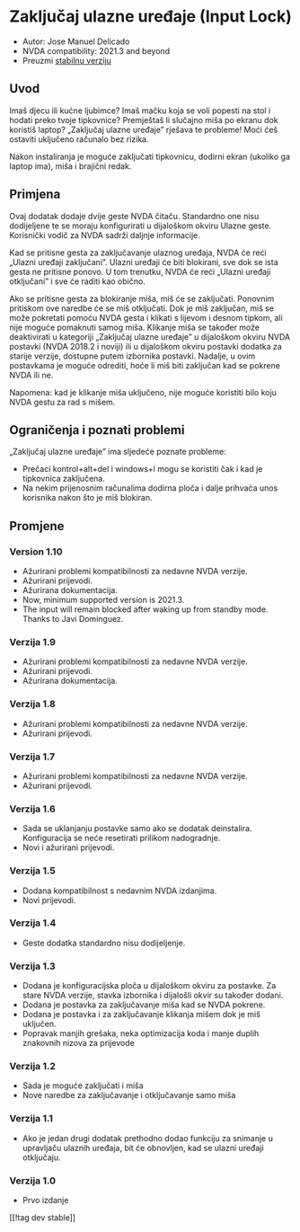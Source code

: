 # Zaključaj ulazne uređaje (Input Lock) #

* Autor: Jose Manuel Delicado
* NVDA compatibility: 2021.3 and beyond
* Preuzmi [stabilnu verziju][1]

## Uvod

Imaš djecu ili kućne ljubimce? Imaš mačku koja se voli popesti na stol i
hodati preko tvoje tipkovnice? Premještaš li slučajno miša po ekranu dok
koristiš laptop? „Zaključaj ulazne uređaje” rješava te probleme! Moći ćeš
ostaviti uključeno računalo bez rizika.

Nakon instaliranja je moguće zaključati tipkovnicu, dodirni ekran (ukoliko
ga laptop ima), miša i brajični redak.

## Primjena

Ovaj dodatak dodaje dvije geste NVDA čitaču. Standardno one nisu dodijeljene
te se moraju konfigurirati u dijaloškom okviru Ulazne geste. Korisnički
vodič za NVDA sadrži daljnje informacije.

Kad se pritisne gesta za zaključavanje ulaznog uređaja, NVDA će reći „Ulazni
uređaji zaključani”. Ulazni uređaji će biti blokirani, sve dok se ista gesta
ne pritisne ponovo. U tom trenutku, NVDA će reći „Ulazni uređaji otključani”
i sve će raditi kao obično.

Ako se pritisne gesta za blokiranje miša, miš će se zaključati. Ponovnim
pritiskom ove naredbe će se miš otključati. Dok je miš zaključan, miš se
može pokretati pomoću NVDA gesta i klikati s lijevom i desnom tipkom, ali
nije moguće pomaknuti samog miša. Klikanje miša se također može deaktivirati
u kategoriji „Zaključaj ulazne uređaje” u dijaloškom okviru NVDA postavki
(NVDA 2018.2 i noviji) ili u dijaloškom okviru postavki dodatka za starije
verzije, dostupne putem izbornika postavki. Nadalje, u ovim postavkama je
moguće odrediti, hoće li miš biti zaključan kad se pokrene NVDA ili ne.

Napomena: kad je klikanje miša uključeno, nije moguće koristiti bilo koju
NVDA gestu za rad s mišem.

## Ograničenja i poznati problemi

„Zaključaj ulazne uređaje” ima sljedeće poznate probleme:

* Prečaci kontrol+alt+del i windows+l mogu se koristiti čak i kad je
  tipkovnica zaključena.
* Na nekim prijenosnim računalima dodirna ploča i dalje prihvaća unos
  korisnika nakon što je miš blokiran.

## Promjene

### Version 1.10

* Ažurirani problemi kompatibilnosti za nedavne NVDA verzije.
* Ažurirani prijevodi.
* Ažurirana dokumentacija.
* Now, minimum supported version is 2021.3.
* The input will remain blocked after waking up from standby mode. Thanks to
  Javi Dominguez.

### Verzija 1.9

* Ažurirani problemi kompatibilnosti za nedavne NVDA verzije.
* Ažurirani prijevodi.
* Ažurirana dokumentacija.

### Verzija 1.8

* Ažurirani problemi kompatibilnosti za nedavne NVDA verzije.
* Ažurirani prijevodi.

### Verzija 1.7

* Ažurirani problemi kompatibilnosti za nedavne NVDA verzije.
* Ažurirani prijevodi.

### Verzija 1.6

* Sada se uklanjanju postavke samo ako se dodatak deinstalira. Konfiguracija
  se neće resetirati prilikom nadogradnje.
* Novi i ažurirani prijevodi.

### Verzija 1.5

* Dodana kompatibilnost s nedavnim NVDA izdanjima.
* Novi prijevodi.

### Verzija 1.4

* Geste dodatka standardno nisu dodijeljenje.

### Verzija 1.3

* Dodana je konfiguracijska ploča u dijaloškom okviru za postavke. Za stare
  NVDA verzije, stavka izbornika i dijalošli okvir su također dodani.
* Dodana je postavka za zaključavanje miša kad se NVDA pokrene.
* Dodana je postavka i za zaključavanje klikanja mišem dok je miš uključen.
* Popravak manjih grešaka, neka optimizacija koda i manje duplih znakovnih
  nizova za prijevode

### Verzija 1.2

* Sada je moguće zaključati i miša
* Nove naredbe za zaključavanje i otključavanje samo miša

### Verzija 1.1

* Ako je jedan drugi dodatak prethodno dodao funkciju za snimanje u
  upravljaču ulaznih uređaja, bit će obnovljen, kad se ulazni uređaji
  otključaju.

### Verzija 1.0

* Prvo izdanje

[[!tag dev stable]]

[1]: https://addons.nvda-project.org/files/get.php?file=inputlock
